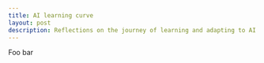 ```yaml
---
title: AI learning curve
layout: post
description: Reflections on the journey of learning and adapting to AI technologies.
---
```


Foo bar

